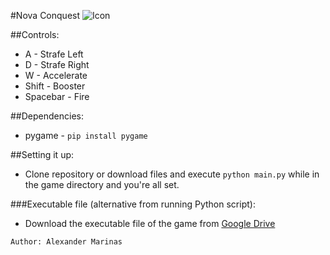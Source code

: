 #Nova Conquest
![Icon](https://bitbucket.org/alexanderpaul/marinas-game/raw/45e8bb9e1e3ac7dfe6f13f050b685185cd605ed7/icon.ico)

##Controls:
 * A - Strafe Left
 * D - Strafe Right
 * W - Accelerate
 * Shift - Booster
 * Spacebar - Fire  
 
##Dependencies:
 * pygame - `pip install pygame`
 
##Setting it up:
 * Clone repository or download files and execute `python main.py` while in  the game directory and you're all set.
 
###Executable file (alternative from running Python script):
 * Download the executable file of the game from [Google Drive](https://drive.google.com/file/d/1oE59v4dbrm5OZRcii-in10Jmv_z2td-f/view?usp=sharing)
 
 
`Author: Alexander Marinas`